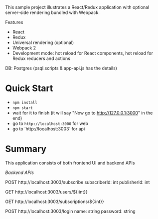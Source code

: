 This sample project illustrates a React/Redux application with optional server-side rendering bundled with Webpack.

Features

* React
* Redux
* Universal rendering (optional)
* Webpack 2
* Development mode: hot reload for React components, hot reload for Redux reducers and actions

DB: Postgres (psql.scripts & app-api.js has the details)


Quick Start
===========

* `npm install`
* `npm start`
* wait for it to finish (it will say "Now go to http://127.0.0.1:3000" in the end)
* go to `http://localhost:3000` for web
* go to 'http://localhost:3003` for api


Summary
=======

This application consists of both frontend UI and backend APIs

*Backend APIs*

POST http://localhost:3003/subscribe
 subscriberId: int
 publisherId: int

GET http://localhost:3003/users/${:int}}

GET http://localhost:3003/subscriptions/${:int}}

POST http://localhost:3003/login
  name: string
  password: string



